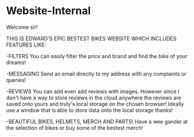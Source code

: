 # Website-Internal

Welcome sir!

THIS IS EDWARD'S EPIC BESTEST BIKES WEBSITE WHICH INCLUDES FEATURES LIKE:

-FILTERS
You can easily filter the price and brand and find the bike of your dreams!

-MESSAGING
Send an email directly to my address with any complaints or queries!

-REVIEWS
You can add even add reviews with images. However since I don't have a way to store reviews in the cloud anywhere the reviews are saved onto yours and truly's local storage on the chosen browser! Ideally use a window that is able to store data onto the local storage thanks!

-BEAUTIFUL BIKES, HELMETS, MERCH AND PARTS!
Have a wee gander at the selection of bikes or buy some of the bestest merch!